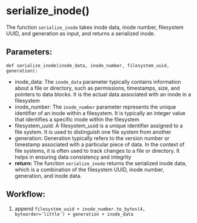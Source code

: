 # serialize_inode()
The function `serialize_inode` takes inode data, inode number, filesystem UUID, and generation as
    input, and returns a serialized inode.

## Parameters:
    def serialize_inode(inode_data, inode_number, filesystem_uuid, generation):
- inode_data: The `inode_data` parameter typically contains information about a file or
    directory, such as permissions, timestamps, size, and pointers to data blocks. It is the actual data
    associated with an inode in a filesystem
- inode_number: The `inode_number` parameter represents the unique identifier of an inode
    within a filesystem. It is typically an integer value that identifies a specific inode within the
    filesystem
- filesystem_uuid: A filesystem_uuid is a unique identifier assigned to a file system. It is
    used to distinguish one file system from another
- generation: Generation typically refers to the version number or timestamp associated with a
    particular piece of data. In the context of file systems, it is often used to track changes to a
    file or directory. It helps in ensuring data consistency and integrity
- **return:** The function `serialize_inode` returns the serialized inode data, which is a combination of
    the filesystem UUID, inode number, generation, and inode data.

## Workflow:
1. append `filesystem_uuid + inode_number.to_bytes(4, byteorder='little') + generation + inode_data`